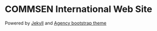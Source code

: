 COMMSEN International Web Site
====================

Powered by [Jekyll](http://jekyllrb.com/) and [Agency bootstrap theme ](https://startbootstrap.com/template-overviews/agency/)
